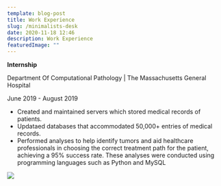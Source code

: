 ```yaml
---
template: blog-post
title: Work Experience
slug: /minimalists-desk
date: 2020-11-18 12:46
description: Work Experience
featuredImage: ""
---
```

**Internship**

Department Of Computational Pathology | The Massachusetts General Hospital 

June 2019 - August 2019

* Created and maintained servers which stored medical records of patients.
* Updataed databases that accommodated 50,000+ entries of medical records. 
* Performed analyses to help identify tumors and aid healthcare professionals in choosing the correct treatment path for the patient, achieving a 95% success rate. These analyses were conducted using programming languages such as Python and MySQL

![](/assets/database-management-system.png)